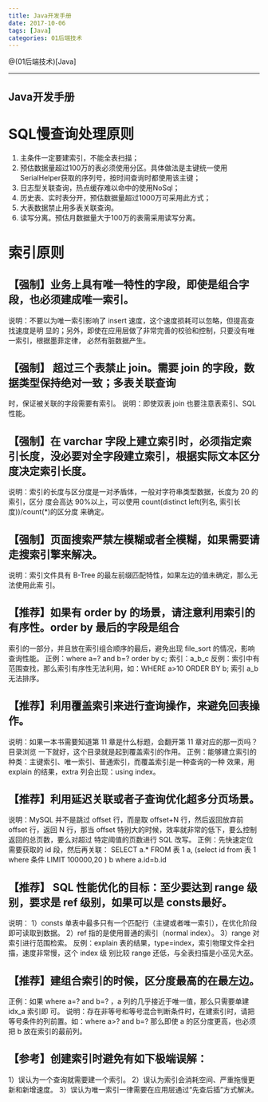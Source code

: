 ```yaml
---
title: Java开发手册
date: 2017-10-06
tags: [Java]
categories: 01后端技术
---
```


@(01后端技术)[Java]

- - -
<!-- more --> 

Java开发手册
---


# SQL慢查询处理原则
1. 主条件一定要建索引，不能全表扫描；
4. 预估数据量超过100万的表必须使用分区。具体做法是主键统一使用SerialHelper获取的序列号，按时间查询时都使用该主键；
5. 日志型关联查询，热点缓存难以命中的使用NoSql；
6. 历史表、实时表分开，预估数据量超过1000万可采用此方式；
7. 大表数据禁止用多表关联查询。
8. 读写分离。预估月数据量大于100万的表需采用读写分离。

# 索引原则
## 【强制】业务上具有唯一特性的字段，即使是组合字段，也必须建成唯一索引。 
说明：不要以为唯一索引影响了 insert 速度，这个速度损耗可以忽略，但提高查找速度是明
显的；另外，即使在应用层做了非常完善的校验和控制，只要没有唯一索引，根据墨菲定律，
必然有脏数据产生。 
## 【强制】 超过三个表禁止 join。需要 join 的字段，数据类型保持绝对一致；多表关联查询
时，保证被关联的字段需要有索引。 
说明：即使双表 join 也要注意表索引、SQL 性能。 
## 【强制】在 varchar 字段上建立索引时，必须指定索引长度，没必要对全字段建立索引，根据实际文本区分度决定索引长度。 
说明：索引的长度与区分度是一对矛盾体，一般对字符串类型数据，长度为 20 的索引，区分
度会高达 90%以上，可以使用 count(distinct left(列名, 索引长度))/count(*)的区分度
来确定。 
## 【强制】页面搜索严禁左模糊或者全模糊，如果需要请走搜索引擎来解决。 
说明：索引文件具有 B-Tree 的最左前缀匹配特性，如果左边的值未确定，那么无法使用此索
引。 
## 【推荐】如果有 order by 的场景，请注意利用索引的有序性。order by 最后的字段是组合
索引的一部分，并且放在索引组合顺序的最后，避免出现 file_sort 的情况，影响查询性能。 
正例：where a=? and b=? order by c; 索引：a_b_c 
反例：索引中有范围查找，那么索引有序性无法利用，如：WHERE a>10 ORDER BY b; 索引
a_b 无法排序。 
## 【推荐】利用覆盖索引来进行查询操作，来避免回表操作。 
说明：如果一本书需要知道第 11 章是什么标题，会翻开第 11 章对应的那一页吗？目录浏览
一下就好，这个目录就是起到覆盖索引的作用。 
正例：能够建立索引的种类：主键索引、唯一索引、普通索引，而覆盖索引是一种查询的一种
效果，用 explain 的结果，extra 列会出现：using index。 
## 【推荐】利用延迟关联或者子查询优化超多分页场景。 
说明：MySQL 并不是跳过 offset 行，而是取 offset+N 行，然后返回放弃前 offset 行，返回
N 行，那当 offset 特别大的时候，效率就非常的低下，要么控制返回的总页数，要么对超过
特定阈值的页数进行 SQL 改写。 
正例：先快速定位需要获取的 id 段，然后再关联： 
 SELECT a.* FROM 表 1 a, (select id from 表 1 where 条件 LIMIT 100000,20 ) b where a.id=b.id 
## 【推荐】 SQL 性能优化的目标：至少要达到 range 级别，要求是 ref 级别，如果可以是 consts最好。 
说明： 
 1）consts 单表中最多只有一个匹配行（主键或者唯一索引），在优化阶段即可读取到数据。 
 2）ref 指的是使用普通的索引（normal index）。 
 3）range 对索引进行范围检索。 
反例：explain 表的结果，type=index，索引物理文件全扫描，速度非常慢，这个 index 级
别比较 range 还低，与全表扫描是小巫见大巫。 
## 【推荐】建组合索引的时候，区分度最高的在最左边。 
正例：如果 where a=? and b=? ，a 列的几乎接近于唯一值，那么只需要单建 idx_a 索引即
可。 
说明：存在非等号和等号混合判断条件时，在建索引时，请把等号条件的列前置。如：where a>? 
and b=? 那么即使 a 的区分度更高，也必须把 b 放在索引的最前列。 
## 【参考】创建索引时避免有如下极端误解： 
 1）误认为一个查询就需要建一个索引。 
 2）误认为索引会消耗空间、严重拖慢更新和新增速度。 
 3）误认为唯一索引一律需要在应用层通过“先查后插”方式解决。 